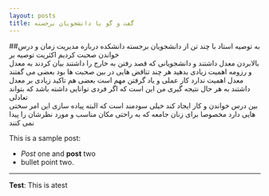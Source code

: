 ```yaml
---
layout: posts
title: گفت و گو با دانشجویان برجسته
---
```

##به توصیه استاد با چند تن از دانشجویان برجسته دانشکده درباره مدیریت زمان و درس خواندن صحبت کردیم اکثریت توصیه بر  
بالابردن معدل داشتند و دانشجویانی که قصد رفتن به خارج را داشتند بیان کردند  به معدل و رزومه اهمیت زیادی بدهید هر چند تناقض هایی در بین صحبت ها بود بعضی می گفتند معدل اهمیت ندارد کار عملی و یاد گرفتن مهم است بعضی هم تاکید زیادی بر معدل داشتند به هر حال نتیجه گیری من این است که اگر فردی توانایی داشته باشد که بتواند تعادلی                             
بین درس خواندن و کار ایجاد کند خیلی سودمند است که البته پیاده سازی این امر سختی هایی دارد مخصوصا برای زنان جامعه که به راحتی مکان مناسب و مورد نظرشان را پیدا نمی کنند 


This is a sample post:
- *Post* one and **post** two
- bullet point two.


---
**Test**: This is atest
